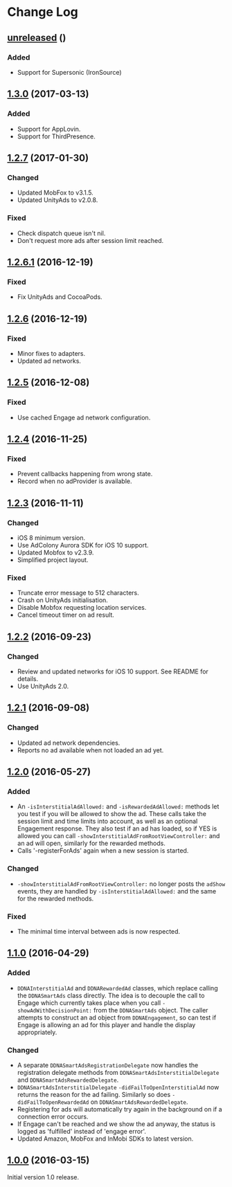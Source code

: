 # Change Log

## [unreleased](https://github.com/deltaDNA/ios-smartads-sdk/releases/tag/) ()
### Added 
- Support for Supersonic (IronSource)

## [1.3.0](https://github.com/deltaDNA/ios-smartads-sdk/releases/tag/1.3.0) (2017-03-13)
### Added
- Support for AppLovin.
- Support for ThirdPresence.

## [1.2.7](https://github.com/deltaDNA/ios-smartads-sdk/releases/tag/1.2.7) (2017-01-30)
### Changed
- Updated MobFox to v3.1.5.
- Updated UnityAds to v2.0.8.

### Fixed
- Check dispatch queue isn't nil.
- Don't request more ads after session limit reached.

## [1.2.6.1](https://github.com/deltaDNA/ios-smartads-sdk/releases/tag/1.2.6.1) (2016-12-19)
### Fixed
- Fix UnityAds and CocoaPods.

## [1.2.6](https://github.com/deltaDNA/ios-smartads-sdk/releases/tag/1.2.6) (2016-12-19)
### Fixed
- Minor fixes to adapters.
- Updated ad networks.

## [1.2.5](https://github.com/deltaDNA/ios-smartads-sdk/releases/tag/1.2.5) (2016-12-08)
### Fixed
- Use cached Engage ad network configuration.

## [1.2.4](https://github.com/deltaDNA/ios-smartads-sdk/releases/tag/1.2.4) (2016-11-25)
### Fixed
- Prevent callbacks happening from wrong state.
- Record when no adProvider is available.

## [1.2.3](https://github.com/deltaDNA/ios-smartads-sdk/releases/tag/1.2.3) (2016-11-11)
### Changed
- iOS 8 minimum version.
- Use AdColony Aurora SDK for iOS 10 support.
- Updated Mobfox to v2.3.9.
- Simplified project layout.

### Fixed
- Truncate error message to 512 characters.
- Crash on UnityAds initialisation.
- Disable Mobfox requesting location services.
- Cancel timeout timer on ad result.

## [1.2.2](https://github.com/deltaDNA/ios-smartads-sdk/releases/tag/1.2.2) (2016-09-23)
### Changed
- Review and updated networks for iOS 10 support.  See README for details.
- Use UnityAds 2.0.

## [1.2.1](https://github.com/deltaDNA/ios-smartads-sdk/releases/tag/1.2.1) (2016-09-08)
### Changed
- Updated ad network dependencies.
- Reports no ad available when not loaded an ad yet.

## [1.2.0](https://github.com/deltaDNA/ios-smartads-sdk/releases/tag/1.2.0) (2016-05-27)
### Added
- An `-isInterstitialAdAllowed:` and `-isRewardedAdAllowed:` methods let you test if you will be allowed to show the ad.  These calls take the session limit and time limits into account, as well as an optional Engagement response.  They also test if an ad has loaded, so if YES is allowed you can call `-showInterstitialAdFromRootViewController:` and an ad will open, similarly for the rewarded methods.
- Calls '-registerForAds' again when a new session is started.

### Changed
- `-showInterstitialAdFromRootViewController:` no longer posts the `adShow` events, they are handled by `-isInterstitialAdAllowed:` and the same for the rewarded methods.

### Fixed
- The minimal time interval between ads is now respected.

## [1.1.0](https://github.com/deltaDNA/ios-smartads-sdk/releases/tag/1.1.0) (2016-04-29)
### Added
- `DDNAInterstitialAd` and `DDNARewardedAd` classes, which replace calling the `DDNASmartAds` class directly.  The idea is to decouple the call to Engage which currently takes place when you call `-showAdWithDecisionPoint:` from the `DDNASmartAds` object.  The caller attempts to construct an ad object from `DDNAEngagement`, so can test if Engage is allowing an ad for this player and handle the display appropriately.

### Changed
- A separate `DDNASmartAdsRegistrationDelegate` now handles the registration delegate methods from `DDNASmartAdsInterstitialDelegate` and `DDNASmartAdsRewardedDelegate`.
- `DDNASmartAdsInterstitialDelegate` `-didFailToOpenInterstitialAd` now returns the reason for the ad failing.  Similarly so does `-didFailToOpenRewardedAd` on `DDNASmartAdsRewardedDelegate`.
- Registering for ads will automatically try again in the background on if a connection error occurs.
- If Engage can't be reached and we show the ad anyway, the status is logged as 'fulfilled' instead of 'engage error'.
- Updated Amazon, MobFox and InMobi SDKs to latest version.

## [1.0.0](https://github.com/deltaDNA/ios-smartads-sdk/releases/tag/1.0.0) (2016-03-15)
Initial version 1.0 release.
